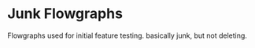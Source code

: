 # Junk Flowgraphs

Flowgraphs used for initial feature testing.  basically junk, but not deleting.


